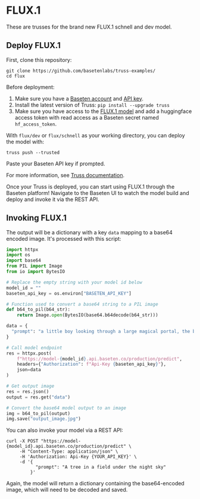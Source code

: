 # FLUX.1

These are trusses for the brand new FLUX.1 schnell and dev model.

## Deploy FLUX.1

First, clone this repository:

```
git clone https://github.com/basetenlabs/truss-examples/
cd flux
```

Before deployment:

1. Make sure you have a [Baseten account](https://app.baseten.co/signup) and [API key](https://app.baseten.co/settings/account/api_keys).
2. Install the latest version of Truss: `pip install --upgrade truss`
3. Make sure you have access to the [FLUX.1 model](https://huggingface.co/black-forest-labs/FLUX.1-schnell) and add a huggingface access token with read access as a Baseten secret named `hf_access_token`.

With `flux/dev` or `flux/schnell` as your working directory, you can deploy the model with:

```
truss push --trusted
```

Paste your Baseten API key if prompted.

For more information, see [Truss documentation](https://truss.baseten.co).

Once your Truss is deployed, you can start using FLUX.1 through the Baseten platform! Navigate to the Baseten UI to watch the model build and deploy and invoke it via the REST API.

## Invoking FLUX.1

The output will be a dictionary with a key `data` mapping to a base64 encoded image. It's processed with this script:

```python
import httpx
import os
import base64
from PIL import Image
from io import BytesIO

# Replace the empty string with your model id below
model_id = ""
baseten_api_key = os.environ["BASETEN_API_KEY"]

# Function used to convert a base64 string to a PIL image
def b64_to_pil(b64_str):
    return Image.open(BytesIO(base64.b64decode(b64_str)))

data = {
  "prompt": "a little boy looking through a large magical portal, the boy sees a futuristic human civilization in that portal, extremely detailed, trending on artstation, 8k"
}

# Call model endpoint
res = httpx.post(
    f"https://model-{model_id}.api.baseten.co/production/predict",
    headers={"Authorization": f"Api-Key {baseten_api_key}"},
    json=data
)

# Get output image
res = res.json()
output = res.get("data")

# Convert the base64 model output to an image
img = b64_to_pil(output)
img.save("output_image.jpg")
```

You can also invoke your model via a REST API:

```
curl -X POST "https://model-{model_id}.api.baseten.co/production/predict" \
     -H "Content-Type: application/json" \
     -H 'Authorization: Api-Key {YOUR_API_KEY}' \
     -d '{
           "prompt": "A tree in a field under the night sky"
         }'
```

Again, the model will return a dictionary containing the base64-encoded image, which will need to be decoded and saved.
